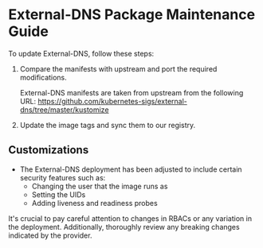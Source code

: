 # External-DNS Package Maintenance Guide

To update External-DNS, follow these steps:

1. Compare the manifests with upstream and port the required modifications.

   External-DNS manifests are taken from upstream from the following URL:
   https://github.com/kubernetes-sigs/external-dns/tree/master/kustomize

2. Update the image tags and sync them to our registry.

## Customizations

- The External-DNS deployment has been adjusted to include certain security features such as:
  - Changing the user that the image runs as
  - Setting the UIDs
  - Adding liveness and readiness probes

It's crucial to pay careful attention to changes in RBACs or any variation in the deployment. Additionally, thoroughly review any breaking changes indicated by the provider.
